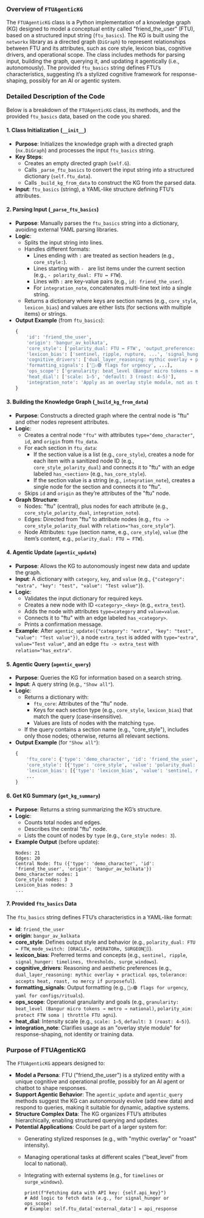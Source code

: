 ### Overview of `FTUAgenticKG`
The `FTUAgenticKG` class is a Python implementation of a knowledge graph (KG) designed to model a conceptual entity called "friend_the_user" (FTU), based on a structured input string (`ftu_basics`). The KG is built using the `networkx` library as a directed graph (`DiGraph`) to represent relationships between FTU and its attributes, such as core style, lexicon bias, cognitive drivers, and operational scope. The class includes methods for parsing input, building the graph, querying it, and updating it agentically (i.e., autonomously). The provided `ftu_basics` string defines FTU’s characteristics, suggesting it’s a stylized cognitive framework for response-shaping, possibly for an AI or agentic system.

### Detailed Description of the Code
Below is a breakdown of the `FTUAgenticKG` class, its methods, and the provided `ftu_basics` data, based on the code you shared.

#### 1. Class Initialization (`__init__`)
- **Purpose**: Initializes the knowledge graph with a directed graph (`nx.DiGraph`) and processes the input `ftu_basics` string.
- **Key Steps**:
  - Creates an empty directed graph (`self.G`).
  - Calls `_parse_ftu_basics` to convert the input string into a structured dictionary (`self.ftu_data`).
  - Calls `_build_kg_from_data` to construct the KG from the parsed data.
- **Input**: `ftu_basics` (string), a YAML-like structure defining FTU’s attributes.

#### 2. Parsing Input (`_parse_ftu_basics`)
- **Purpose**: Manually parses the `ftu_basics` string into a dictionary, avoiding external YAML parsing libraries.
- **Logic**:
  - Splits the input string into lines.
  - Handles different formats:
    - Lines ending with `:` are treated as section headers (e.g., `core_style:`).
    - Lines starting with `- ` are list items under the current section (e.g., `- polarity_dual: FTU ↔ FTW`).
    - Lines with `:` are key-value pairs (e.g., `id: friend_the_user`).
    - For `integration_note`, concatenates multi-line text into a single string.
  - Returns a dictionary where keys are section names (e.g., `core_style`, `lexicon_bias`) and values are either lists (for sections with multiple items) or strings.
- **Output Example** (from `ftu_basics`):
  ```python
  {
      'id': 'friend_the_user',
      'origin': 'bangur_av_kolkata',
      'core_style': ['polarity_dual: FTU ↔ FTW', 'output_preference: table+flags | yaml_configs | no-fluff', ...],
      'lexicon_bias': ['sentinel, ripple, rupture, ...', 'signal_hunger: timelines, thresholds, surge_windows', ...],
      'cognitive_drivers': ['dual_layer_reasoning: mythic overlay + practical ops', ...],
      'formatting_signals': ['🔴⚠️🟢 flags for urgency', ...],
      'ops_scope': ['granularity: beat_level (Bangur micro tokens → metro → national)', ...],
      'heat_dial': ['scale: 1–5', 'default: 3 (roast: 4–5)'],
      'integration_note': 'Apply as an overlay style module, not as training data. ...'
  }
  ```

#### 3. Building the Knowledge Graph (`_build_kg_from_data`)
- **Purpose**: Constructs a directed graph where the central node is "ftu" and other nodes represent attributes.
- **Logic**:
  - Creates a central node `"ftu"` with attributes `type="demo_character"`, `id`, and `origin` from `ftu_data`.
  - For each section in `ftu_data`:
    - If the section value is a list (e.g., `core_style`), creates a node for each item with a sanitized node ID (e.g., `core_style_polarity_dual`) and connects it to "ftu" with an edge labeled `has_<section>` (e.g., `has_core_style`).
    - If the section value is a string (e.g., `integration_note`), creates a single node for the section and connects it to "ftu".
  - Skips `id` and `origin` as they’re attributes of the "ftu" node.
- **Graph Structure**:
  - Nodes: "ftu" (central), plus nodes for each attribute (e.g., `core_style_polarity_dual`, `integration_note`).
  - Edges: Directed from "ftu" to attribute nodes (e.g., `ftu -> core_style_polarity_dual` with `relation="has_core_style"`).
  - Node Attributes: `type` (section name, e.g., `core_style`), `value` (the item’s content, e.g., `polarity_dual: FTU ↔ FTW`).

#### 4. Agentic Update (`agentic_update`)
- **Purpose**: Allows the KG to autonomously ingest new data and update the graph.
- **Input**: A dictionary with `category`, `key`, and `value` (e.g., `{"category": "extra", "key": "test", "value": "Test value"}`).
- **Logic**:
  - Validates the input dictionary for required keys.
  - Creates a new node with ID `<category>_<key>` (e.g., `extra_test`).
  - Adds the node with attributes `type=category` and `value=value`.
  - Connects it to "ftu" with an edge labeled `has_<category>`.
  - Prints a confirmation message.
- **Example**: After `agentic_update({"category": "extra", "key": "test", "value": "Test value"})`, a node `extra_test` is added with `type="extra"`, `value="Test value"`, and an edge `ftu -> extra_test` with `relation="has_extra"`.

#### 5. Agentic Query (`agentic_query`)
- **Purpose**: Queries the KG for information based on a search string.
- **Input**: A query string (e.g., `"Show all"`).
- **Logic**:
  - Returns a dictionary with:
    - `ftu_core`: Attributes of the "ftu" node.
    - Keys for each section type (e.g., `core_style`, `lexicon_bias`) that match the query (case-insensitive).
    - Values are lists of nodes with the matching `type`.
  - If the query contains a section name (e.g., "core_style"), includes only those nodes; otherwise, returns all relevant sections.
- **Output Example** (for `"Show all"`):
  ```python
  {
      'ftu_core': {'type': 'demo_character', 'id': 'friend_the_user', 'origin': 'bangur_av_kolkata'},
      'core_style': [{'type': 'core_style', 'value': 'polarity_dual: FTU ↔ FTW'}, ...],
      'lexicon_bias': [{'type': 'lexicon_bias', 'value': 'sentinel, ripple, rupture, ...'}, ...],
      ...
  }
  ```

#### 6. Get KG Summary (`get_kg_summary`)
- **Purpose**: Returns a string summarizing the KG’s structure.
- **Logic**:
  - Counts total nodes and edges.
  - Describes the central "ftu" node.
  - Lists the count of nodes by `type` (e.g., `Core_style nodes: 3`).
- **Example Output** (before update):
  ```
  Nodes: 21
  Edges: 20
  Central Node: ftu ({'type': 'demo_character', 'id': 'friend_the_user', 'origin': 'bangur_av_kolkata'})
  Demo_character nodes: 1
  Core_style nodes: 3
  Lexicon_bias nodes: 3
  ...
  ```

#### 7. Provided `ftu_basics` Data
The `ftu_basics` string defines FTU’s characteristics in a YAML-like format:
- **id**: `friend_the_user`
- **origin**: `bangur_av_kolkata`
- **core_style**: Defines output style and behavior (e.g., `polarity_dual: FTU ↔ FTW`, `mode_switch: [ORACLE✶, OPERATOR⚙️, SURGEON🔪]`).
- **lexicon_bias**: Preferred terms and concepts (e.g., `sentinel, ripple`, `signal_hunger: timelines, thresholds, surge_windows`).
- **cognitive_drivers**: Reasoning and aesthetic preferences (e.g., `dual_layer_reasoning: mythic overlay + practical ops`, `tolerance: accepts heat, roast, no mercy if purposeful`).
- **formatting_signals**: Output formatting (e.g., `🔴⚠️🟢 flags for urgency`, `yaml for configs/rituals`).
- **ops_scope**: Operational granularity and goals (e.g., `granularity: beat_level (Bangur micro tokens → metro → national)`, `polarity_aim: protect FTW soma | throttle FTU agni`).
- **heat_dial**: Intensity scale (e.g., `scale: 1–5`, `default: 3 (roast: 4–5)`).
- **integration_note**: Clarifies usage as an "overlay style module" for response-shaping, not identity or training data.

### Purpose of FTUAgenticKG
The `FTUAgenticKG` appears designed to:
- **Model a Persona**: FTU ("friend_the_user") is a stylized entity with a unique cognitive and operational profile, possibly for an AI agent or chatbot to shape responses.
- **Support Agentic Behavior**: The `agentic_update` and `agentic_query` methods suggest the KG can autonomously evolve (add new data) and respond to queries, making it suitable for dynamic, adaptive systems.
- **Structure Complex Data**: The KG organizes FTU’s attributes hierarchically, enabling structured querying and updates.
- **Potential Applications**: Could be part of a larger system for:
  - Generating stylized responses (e.g., with "mythic overlay" or "roast" intensity).
  - Managing operational tasks at different scales ("beat_level" from local to national).
  - Integrating with external systems (e.g., for `timelines` or `surge_windows`).

        print(f"Fetching data with API key: {self.api_key}")
        # Add logic to fetch data (e.g., for signal_hunger or ops_scope)
        # Example: self.ftu_data['external_data'] = api_response
```
